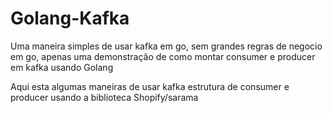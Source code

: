 # Golang-Kafka
Uma maneira simples de usar kafka em go, sem grandes regras de negocio em go, apenas uma demonstração de como montar consumer e producer em kafka usando Golang

Aqui esta algumas maneiras de usar kafka estrutura de consumer e producer usando a biblioteca Shopify/sarama
